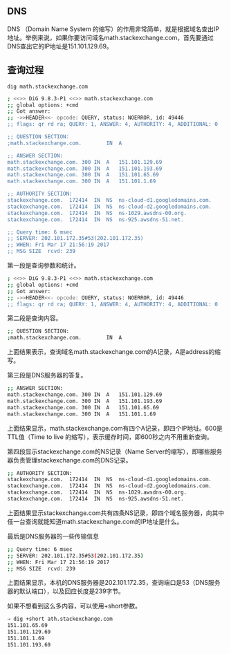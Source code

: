 ## DNS

DNS （Domain Name System 的缩写）的作用非常简单，就是根据域名查出IP地址。举例来说，如果你要访问域名math.stackexchange.com，首先要通过DNS查出它的IP地址是151.101.129.69。

## 查询过程

`dig math.stackexchange.com`

```bash
; <<>> DiG 9.8.3-P1 <<>> math.stackexchange.com
;; global options: +cmd
;; Got answer:
;; ->>HEADER<<- opcode: QUERY, status: NOERROR, id: 49446
;; flags: qr rd ra; QUERY: 1, ANSWER: 4, AUTHORITY: 4, ADDITIONAL: 0

;; QUESTION SECTION:
;math.stackexchange.com.		IN	A

;; ANSWER SECTION:
math.stackexchange.com.	300	IN	A	151.101.129.69
math.stackexchange.com.	300	IN	A	151.101.193.69
math.stackexchange.com.	300	IN	A	151.101.65.69
math.stackexchange.com.	300	IN	A	151.101.1.69

;; AUTHORITY SECTION:
stackexchange.com.	172414	IN	NS	ns-cloud-d1.googledomains.com.
stackexchange.com.	172414	IN	NS	ns-cloud-d2.googledomains.com.
stackexchange.com.	172414	IN	NS	ns-1029.awsdns-00.org.
stackexchange.com.	172414	IN	NS	ns-925.awsdns-51.net.

;; Query time: 6 msec
;; SERVER: 202.101.172.35#53(202.101.172.35)
;; WHEN: Fri Mar 17 21:56:19 2017
;; MSG SIZE  rcvd: 239
```

第一段是查询参数和统计。

```bash
; <<>> DiG 9.8.3-P1 <<>> math.stackexchange.com
;; global options: +cmd
;; Got answer:
;; ->>HEADER<<- opcode: QUERY, status: NOERROR, id: 49446
;; flags: qr rd ra; QUERY: 1, ANSWER: 4, AUTHORITY: 4, ADDITIONAL: 0
```

第二段是查询内容。

```bash
;; QUESTION SECTION:
;math.stackexchange.com.		IN	A
```

上面结果表示，查询域名math.stackexchange.com的A记录，A是address的缩写。

第三段是DNS服务器的答复。

```bash
;; ANSWER SECTION:
math.stackexchange.com.	300	IN	A	151.101.129.69
math.stackexchange.com.	300	IN	A	151.101.193.69
math.stackexchange.com.	300	IN	A	151.101.65.69
math.stackexchange.com.	300	IN	A	151.101.1.69
```

上面结果显示，math.stackexchange.com有四个A记录，即四个IP地址。600是TTL值（Time to live 的缩写），表示缓存时间，即600秒之内不用重新查询。

第四段显示stackexchange.com的NS记录（Name Server的缩写），即哪些服务器负责管理stackexchange.com的DNS记录。

```bash
;; AUTHORITY SECTION:
stackexchange.com.	172414	IN	NS	ns-cloud-d1.googledomains.com.
stackexchange.com.	172414	IN	NS	ns-cloud-d2.googledomains.com.
stackexchange.com.	172414	IN	NS	ns-1029.awsdns-00.org.
stackexchange.com.	172414	IN	NS	ns-925.awsdns-51.net.
```

上面结果显示stackexchange.com共有四条NS记录，即四个域名服务器，向其中任一台查询就能知道math.stackexchange.com的IP地址是什么。

最后是DNS服务器的一些传输信息

```bash
;; Query time: 6 msec
;; SERVER: 202.101.172.35#53(202.101.172.35)
;; WHEN: Fri Mar 17 21:56:19 2017
;; MSG SIZE  rcvd: 239
```

上面结果显示，本机的DNS服务器是202.101.172.35，查询端口是53（DNS服务器的默认端口），以及回应长度是239字节。


如果不想看到这么多内容，可以使用+short参数。

```bash
→ dig +short ath.stackexchange.com
151.101.65.69
151.101.129.69
151.101.1.69
151.101.193.69
```
